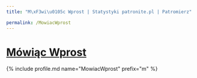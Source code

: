 ```yaml
---
title: "M\xF3wi\u0105c Wprost | Statystyki patronite.pl | Patromierz"

permalink: /MowiacWprost
---
```


# [Mówiąc Wprost](https://patronite.pl/MowiacWprost)

{% include profile.md name="MowiacWprost" prefix="m" %}
